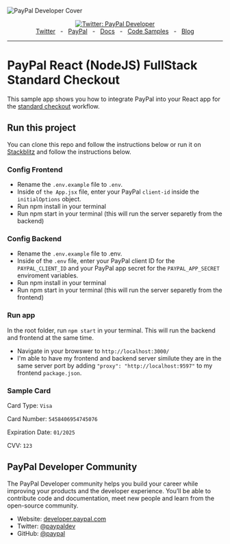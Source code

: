 ![PayPal Developer Cover](https://github.com/paypaldev/.github/blob/main/pp-cover.png)
<div align="center">
  <a href="https://twitter.com/paypaldev" target="_blank">
    <img alt="Twitter: PayPal Developer" src="https://img.shields.io/twitter/follow/paypaldev?style=social" />
  </a>
  <br />
  <a href="https://twitter.com/paypaldev" target="_blank">Twitter</a>
    <span>&nbsp;&nbsp;-&nbsp;&nbsp;</span>
  <a href="https://www.paypal.com/us/home" target="_blank">PayPal</a>
    <span>&nbsp;&nbsp;-&nbsp;&nbsp;</span>
  <a href="https://developer.paypal.com/home" target="_blank">Docs</a>
    <span>&nbsp;&nbsp;-&nbsp;&nbsp;</span>
  <a href="https://github.com/paypaldev" target="_blank">Code Samples</a>
    <span>&nbsp;&nbsp;-&nbsp;&nbsp;</span>
  <a href="https://dev.to/paypaldeveloper" target="_blank">Blog</a>
  <br />
  <hr />
</div>

# PayPal React (NodeJS) FullStack Standard Checkout
This sample app shows you how to integrate PayPal into your React app for the [standard checkout](https://developer.paypal.com/docs/checkout/standard/integrate/) workflow.

## Run this project

You can clone this repo and follow the instructions below or run it on [Stackblitz](https://stackblitz.com/edit/stackblitz-webcontainer-api-starter-nvw8fy?file=README.md) and follow the instructions below.

### Config Frontend
- Rename the `.env.example` file to `.env`.
- Inside of `the App.jsx` file, enter your PayPal `client-id` inside the `initialOptions` object.
- Run npm install in your terminal
- Run npm start in your terminal  (this will run the server separetly from the backend)

### Config Backend

- Rename the `.env.example` file to .env.
- Inside of the `.env` file, enter your PayPal client ID for the `PAYPAL_CLIENT_ID` and your PayPal app secret for the `PAYPAL_APP_SECRET`  enviroment variables.
- Run npm install in your terminal
- Run npm start in your terminal (this will run the server separetly from the frontend)

### Run app

In the root folder, run `npm start` in your terminal. This will run the backend and frontend at the same time.
- Navigate in your browswer to `http://localhost:3000/`
- I'm able to have my frontend and backend server similute they are in the same server port by adding `"proxy": "http://localhost:9597"` to my frontend `package.json`.

### Sample Card

Card Type: `Visa`

Card Number: `5458406954745076`

Expiration Date: `01/2025`

CVV: `123`

## PayPal Developer Community
The PayPal Developer community helps you build your career while improving your products and the developer experience. You’ll be able to contribute code and documentation, meet new people and learn from the open-source community.
 
* Website: [developer.paypal.com](https://developer.paypal.com)
* Twitter: [@paypaldev](https://twitter.com/paypaldev)
* GitHub:  [@paypal](https://github.com/paypal)